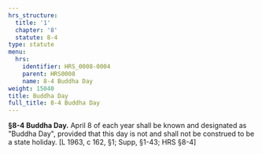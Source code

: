 ```yaml
---
hrs_structure:
  title: '1'
  chapter: '8'
  statute: 8-4
type: statute
menu:
  hrs:
    identifier: HRS_0008-0004
    parent: HRS0008
    name: 8-4 Buddha Day
weight: 15040
title: Buddha Day
full_title: 8-4 Buddha Day
---
```

**§8-4 Buddha Day.** April 8 of each year shall be known and designated as "Buddha Day", provided that this day is not and shall not be construed to be a state holiday. [L 1963, c 162, §1; Supp, §1-43; HRS §8-4]